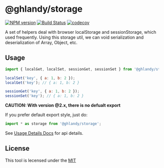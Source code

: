 # @ghlandy/storage

[![NPM version][npm-image]][npm-url]
[![Build Status][travis-image]][travis-url]
[![codecov][codecov-image]][codecov-url]

[npm-image]: https://img.shields.io/npm/v/@ghlandy/storage.svg?style=flat-square
[npm-url]: https://npmjs.org/package/@ghlandy/storage
[codecov-image]: https://codecov.io/gh/GHLandy/ghlandy-storage/branch/master/graph/badge.svg
[codecov-url]: https://codecov.io/gh/GHLandy/ghlandy-storage
[travis-image]: https://travis-ci.org/GHLandy/ghlandy-storage.svg?branch=master
[travis-url]: https://travis-ci.org/GHLandy/ghlandy-storage

A set of helpers deal with browser localStorage and sessionStorage, which used frequently. Using
this storage util, we can void serialization and deserialization of Array, Object, etc.

## Usage

```javascript
import { localGet, localSet, sessionGet, sessionSet } from '@ghlandy/storage';

localSet('key', { a: 1, b: 2 });
localGet('key'); // { a: 1, b: 2 }

sessionGet('key', { a: 1, b: 2 });
sessionSet('key'); // { a: 1, b: 2 }
```

**CAUTION: With version @2.x, there is no defualt export**

If you prefer default export style, just do:

```js
import * as storage from '@ghlandy/storage';
```

See [Usage Details Docs](http://storage.ghlandy.com) for api details.

## License

This tool is lecensed under the [MIT](https://github.com/GHLandy/ghlandy-storage/blob/master/LICENSE.md)
